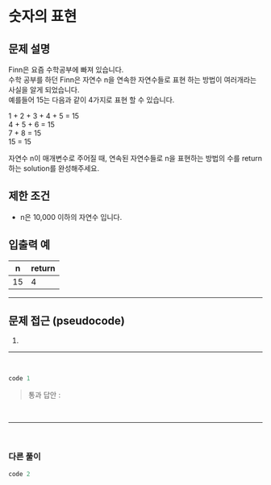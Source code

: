 # 숫자의 표현

## 문제 설명

Finn은 요즘 수학공부에 빠져 있습니다.<br>
수학 공부를 하던 Finn은 자연수 n을 연속한 자연수들로 표현 하는 방법이 여러개라는 사실을 알게 되었습니다.<br>
예를들어 15는 다음과 같이 4가지로 표현 할 수 있습니다.<br>

1 + 2 + 3 + 4 + 5 = 15<br>
4 + 5 + 6 = 15<br>
7 + 8 = 15<br>
15 = 15<br>

자연수 n이 매개변수로 주어질 때, 연속된 자연수들로 n을 표현하는 방법의 수를 return하는 solution를 완성해주세요.

## 제한 조건

- n은 10,000 이하의 자연수 입니다.

## 입출력 예

|n|return|
|---|---|
|15|4|

---

## 문제 접근 (pseudocode)
1. 

---

<br>

```python
code 1
```
> 통과 답안 :

<br>

---
<br>

### 다른 풀이

```python
code 2
```
> 
